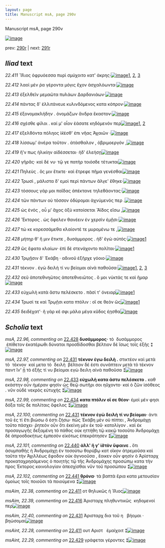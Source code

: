 ```yaml
---
layout: page
title: Manuscript msA, page 290v
---
```


Manuscript msA, page 290v

[![image](http://www.homermultitext.org/iipsrv?OBJ=IIP,1.0&FIF=/project/homer/pyramidal/deepzoom/hmt/vaimg/2017a/VA290VN_0792.tif&WID=100&CVT=JPEG)](http://www.homermultitext.org/ict2/?urn=urn:cite2:hmt:vaimg.2017a:VA290VN_0792)

prev:  [290r](../290r) | next:  [291r](../291r)

## *Iliad* text

*22.411* <a id="22.411"/> Ἴ̈λιος ὀφρυόεσσα πυρὶ σμύχοιτο κατ' άκρης·[![image](http://www.homermultitext.org/iipsrv?OBJ=IIP,1.0&FIF=/project/homer/pyramidal/deepzoom/hmt/vaimg/2017a/VA290VN_0792.tif&RGN=0.4381,0.2198,0.4114,0.03292&WID=1000&CVT=JPEG)](http://www.homermultitext.org/ict2/?urn=urn:cite2:hmt:vaimg.2017a:VA290VN_0792@0.4381,0.2198,0.4114,0.03292)[1](#msA_22.94), [2](#msAint_22.28), [3](#msAim_22.38)

*22.412* <a id="22.412"/> λαοὶ μέν ῥα γέροντα μόγις ἔχον ἀσχαλόωντα·[![image](http://www.homermultitext.org/iipsrv?OBJ=IIP,1.0&FIF=/project/homer/pyramidal/deepzoom/hmt/vaimg/2017a/VA290VN_0792.tif&RGN=0.4624,0.2485,0.3838,0.02379&WID=1000&CVT=JPEG)](http://www.homermultitext.org/ict2/?urn=urn:cite2:hmt:vaimg.2017a:VA290VN_0792@0.4624,0.2485,0.3838,0.02379)

*22.413* <a id="22.413"/> ἐξελθεῖν μεμαῶτα πυλάων Δαρδανιάων·[![image](http://www.homermultitext.org/iipsrv?OBJ=IIP,1.0&FIF=/project/homer/pyramidal/deepzoom/hmt/vaimg/2017a/VA290VN_0792.tif&RGN=0.4619,0.2682,0.3850,0.02379&WID=1000&CVT=JPEG)](http://www.homermultitext.org/ict2/?urn=urn:cite2:hmt:vaimg.2017a:VA290VN_0792@0.4619,0.2682,0.3850,0.02379)

*22.414* <a id="22.414"/> πάντας δ' ἐλλιτάνευε κυλινδόμενος κατα κόπρον·[![image](http://www.homermultitext.org/iipsrv?OBJ=IIP,1.0&FIF=/project/homer/pyramidal/deepzoom/hmt/vaimg/2017a/VA290VN_0792.tif&RGN=0.4602,0.2870,0.4200,0.02282&WID=1000&CVT=JPEG)](http://www.homermultitext.org/ict2/?urn=urn:cite2:hmt:vaimg.2017a:VA290VN_0792@0.4602,0.2870,0.4200,0.02282)

*22.415* <a id="22.415"/> ἐξονομακλήδην . ὀνομάζων ἄνδρα ἕκαστον·[![image](http://www.homermultitext.org/iipsrv?OBJ=IIP,1.0&FIF=/project/homer/pyramidal/deepzoom/hmt/vaimg/2017a/VA290VN_0792.tif&RGN=0.4582,0.3033,0.4125,0.02531&WID=1000&CVT=JPEG)](http://www.homermultitext.org/ict2/?urn=urn:cite2:hmt:vaimg.2017a:VA290VN_0792@0.4582,0.3033,0.4125,0.02531)

*22.416* <a id="22.416"/> σχέσθε φίλοι . καί μ' οἶον ἐάσατε κηδόμενόν περ[![image](http://www.homermultitext.org/iipsrv?OBJ=IIP,1.0&FIF=/project/homer/pyramidal/deepzoom/hmt/vaimg/2017a/VA290VN_0792.tif&RGN=0.4536,0.3209,0.4164,0.02628&WID=1000&CVT=JPEG)](http://www.homermultitext.org/ict2/?urn=urn:cite2:hmt:vaimg.2017a:VA290VN_0792@0.4536,0.3209,0.4164,0.02628)[1](#msAim_22.39), [2](#msA_22.95)

*22.417* <a id="22.417"/> ἐξελθόντα πόληος ἱ̈κέσθ' ἐπι νῆας Ἀχαιῶν ·[![image](http://www.homermultitext.org/iipsrv?OBJ=IIP,1.0&FIF=/project/homer/pyramidal/deepzoom/hmt/vaimg/2017a/VA290VN_0792.tif&RGN=0.4598,0.3415,0.3996,0.02503&WID=1000&CVT=JPEG)](http://www.homermultitext.org/ict2/?urn=urn:cite2:hmt:vaimg.2017a:VA290VN_0792@0.4598,0.3415,0.3996,0.02503)

*22.418* <a id="22.418"/> λίσσωμ' ἀνέρα τοῦτον . ἀτάσθαλον , ὀβριμοεργόν ,[![image](http://www.homermultitext.org/iipsrv?OBJ=IIP,1.0&FIF=/project/homer/pyramidal/deepzoom/hmt/vaimg/2017a/VA290VN_0792.tif&RGN=0.4515,0.3589,0.4213,0.02656&WID=1000&CVT=JPEG)](http://www.homermultitext.org/ict2/?urn=urn:cite2:hmt:vaimg.2017a:VA290VN_0792@0.4515,0.3589,0.4213,0.02656)

*22.419* <a id="22.419"/> ἤ’ν πως ἡλικίην αἰδέσσεται· ἠδ' ἐλεήσῃ[![image](http://www.homermultitext.org/iipsrv?OBJ=IIP,1.0&FIF=/project/homer/pyramidal/deepzoom/hmt/vaimg/2017a/VA290VN_0792.tif&RGN=0.4641,0.3797,0.3834,0.01936&WID=1000&CVT=JPEG)](http://www.homermultitext.org/ict2/?urn=urn:cite2:hmt:vaimg.2017a:VA290VN_0792@0.4641,0.3797,0.3834,0.01936)

*22.420* <a id="22.420"/> γῆρᾰς· καὶ δέ νυ· τῷ γε πατὴρ τοιόσδε τέτυκται[![image](http://www.homermultitext.org/iipsrv?OBJ=IIP,1.0&FIF=/project/homer/pyramidal/deepzoom/hmt/vaimg/2017a/VA290VN_0792.tif&RGN=0.4595,0.3965,0.4134,0.02407&WID=1000&CVT=JPEG)](http://www.homermultitext.org/ict2/?urn=urn:cite2:hmt:vaimg.2017a:VA290VN_0792@0.4595,0.3965,0.4134,0.02407)

*22.421* <a id="22.421"/> Πηλεὺς . ὅς μιν ἔτικτε· καὶ ἔτρεφε πῆμα γενέσθαι[![image](http://www.homermultitext.org/iipsrv?OBJ=IIP,1.0&FIF=/project/homer/pyramidal/deepzoom/hmt/vaimg/2017a/VA290VN_0792.tif&RGN=0.4602,0.4166,0.4114,0.02476&WID=1000&CVT=JPEG)](http://www.homermultitext.org/ict2/?urn=urn:cite2:hmt:vaimg.2017a:VA290VN_0792@0.4602,0.4166,0.4114,0.02476)

*22.422* <a id="22.422"/> Τρωσὶ , μάλιστα δ' εμοὶ περὶ πάντων ἄλγε' ἔθηκε·[![image](http://www.homermultitext.org/iipsrv?OBJ=IIP,1.0&FIF=/project/homer/pyramidal/deepzoom/hmt/vaimg/2017a/VA290VN_0792.tif&RGN=0.4608,0.4362,0.4180,0.02407&WID=1000&CVT=JPEG)](http://www.homermultitext.org/ict2/?urn=urn:cite2:hmt:vaimg.2017a:VA290VN_0792@0.4608,0.4362,0.4180,0.02407)

*22.423* <a id="22.423"/> τόσσους γάρ μοι παῖδας ἀπέκτανε τηλεθάοντας·[![image](http://www.homermultitext.org/iipsrv?OBJ=IIP,1.0&FIF=/project/homer/pyramidal/deepzoom/hmt/vaimg/2017a/VA290VN_0792.tif&RGN=0.4598,0.4553,0.4276,0.02254&WID=1000&CVT=JPEG)](http://www.homermultitext.org/ict2/?urn=urn:cite2:hmt:vaimg.2017a:VA290VN_0792@0.4598,0.4553,0.4276,0.02254)

*22.424* <a id="22.424"/> τῶν πάντων οὐ τόσσον ὀδύρομαι ἀχνύμενός περ .[![image](http://www.homermultitext.org/iipsrv?OBJ=IIP,1.0&FIF=/project/homer/pyramidal/deepzoom/hmt/vaimg/2017a/VA290VN_0792.tif&RGN=0.4615,0.4757,0.4329,0.02102&WID=1000&CVT=JPEG)](http://www.homermultitext.org/ict2/?urn=urn:cite2:hmt:vaimg.2017a:VA290VN_0792@0.4615,0.4757,0.4329,0.02102)

*22.425* <a id="22.425"/> ὡς ἑνός , οὗ μ' ἄχος ὀξὺ κατοίσεται Ἄϊδος εἴσω ,[![image](http://www.homermultitext.org/iipsrv?OBJ=IIP,1.0&FIF=/project/homer/pyramidal/deepzoom/hmt/vaimg/2017a/VA290VN_0792.tif&RGN=0.4619,0.4913,0.4272,0.02503&WID=1000&CVT=JPEG)](http://www.homermultitext.org/ict2/?urn=urn:cite2:hmt:vaimg.2017a:VA290VN_0792@0.4619,0.4913,0.4272,0.02503)

*22.426* <a id="22.426"/> Ἕκτορος . ὡς ὄφελεν θανέειν ἐν χερσὶν ἐμῇσι·[![image](http://www.homermultitext.org/iipsrv?OBJ=IIP,1.0&FIF=/project/homer/pyramidal/deepzoom/hmt/vaimg/2017a/VA290VN_0792.tif&RGN=0.4681,0.5079,0.4342,0.02849&WID=1000&CVT=JPEG)](http://www.homermultitext.org/ict2/?urn=urn:cite2:hmt:vaimg.2017a:VA290VN_0792@0.4681,0.5079,0.4342,0.02849)

*22.427* <a id="22.427"/> τώ κε κορεσσάμεθα κλαίοντέ τε μυρομένω τε ,[![image](http://www.homermultitext.org/iipsrv?OBJ=IIP,1.0&FIF=/project/homer/pyramidal/deepzoom/hmt/vaimg/2017a/VA290VN_0792.tif&RGN=0.4644,0.5295,0.4385,0.02351&WID=1000&CVT=JPEG)](http://www.homermultitext.org/ict2/?urn=urn:cite2:hmt:vaimg.2017a:VA290VN_0792@0.4644,0.5295,0.4385,0.02351)

*22.428* <a id="22.428"/> μήτηρ θ' ἥ μιν ἔτικτε , δυσάμμορος . ἠδ' ἐγὼ αὐτός·[![image](http://www.homermultitext.org/iipsrv?OBJ=IIP,1.0&FIF=/project/homer/pyramidal/deepzoom/hmt/vaimg/2017a/VA290VN_0792.tif&RGN=0.4648,0.5477,0.4379,0.02407&WID=1000&CVT=JPEG)](http://www.homermultitext.org/ict2/?urn=urn:cite2:hmt:vaimg.2017a:VA290VN_0792@0.4648,0.5477,0.4379,0.02407)[1](#msA_22.96)

*22.429* <a id="22.429"/> ὣς ἔφατο κλαίων· ἐπὶ δὲ στενάχοντο πολῖται·[![image](http://www.homermultitext.org/iipsrv?OBJ=IIP,1.0&FIF=/project/homer/pyramidal/deepzoom/hmt/vaimg/2017a/VA290VN_0792.tif&RGN=0.4632,0.5651,0.4088,0.02628&WID=1000&CVT=JPEG)](http://www.homermultitext.org/ict2/?urn=urn:cite2:hmt:vaimg.2017a:VA290VN_0792@0.4632,0.5651,0.4088,0.02628)[1](#msAint_22.29)

*22.430* <a id="22.430"/> Τρῳῇσιν δ' Ἑκάβη · αδινοῦ ἐξῆρχε γόοιο·[![image](http://www.homermultitext.org/iipsrv?OBJ=IIP,1.0&FIF=/project/homer/pyramidal/deepzoom/hmt/vaimg/2017a/VA290VN_0792.tif&RGN=0.4648,0.5827,0.3922,0.02974&WID=1000&CVT=JPEG)](http://www.homermultitext.org/ict2/?urn=urn:cite2:hmt:vaimg.2017a:VA290VN_0792@0.4648,0.5827,0.3922,0.02974)

*22.431* <a id="22.431"/> τέκνον . ἐγὼ δειλὴ τί νυ βείομαι αἰνὰ παθοῦσα·[![image](http://www.homermultitext.org/iipsrv?OBJ=IIP,1.0&FIF=/project/homer/pyramidal/deepzoom/hmt/vaimg/2017a/VA290VN_0792.tif&RGN=0.4654,0.6058,0.4272,0.02351&WID=1000&CVT=JPEG)](http://www.homermultitext.org/ict2/?urn=urn:cite2:hmt:vaimg.2017a:VA290VN_0792@0.4654,0.6058,0.4272,0.02351)[1](#msA_22.97), [2](#msA_22.100), [3](#msAim_22.40)

*22.432* <a id="22.432"/> σεῦ ἀποτεθνηῶτος ἀποτεθνειῶτος . ὅ μοι νύκτάς τε καὶ ῆμαρ[![image](http://www.homermultitext.org/iipsrv?OBJ=IIP,1.0&FIF=/project/homer/pyramidal/deepzoom/hmt/vaimg/2017a/VA290VN_0792.tif&RGN=0.4659,0.6219,0.4182,0.02628&WID=1000&CVT=JPEG)](http://www.homermultitext.org/ict2/?urn=urn:cite2:hmt:vaimg.2017a:VA290VN_0792@0.4659,0.6219,0.4182,0.02628)

*22.433* <a id="22.433"/> εὐχωλὴ κατὰ ἄστυ πελέσκετο . πᾶσί τ' όνειαρ[![image](http://www.homermultitext.org/iipsrv?OBJ=IIP,1.0&FIF=/project/homer/pyramidal/deepzoom/hmt/vaimg/2017a/VA290VN_0792.tif&RGN=0.4654,0.6414,0.4055,0.02545&WID=1000&CVT=JPEG)](http://www.homermultitext.org/ict2/?urn=urn:cite2:hmt:vaimg.2017a:VA290VN_0792@0.4654,0.6414,0.4055,0.02545)[1](#msA_22.98)

*22.434* <a id="22.434"/> Τρωσί τε καὶ Τρῳῇσι κατα πτόλιν : οἵ σε θεὸν ὣς[![image](http://www.homermultitext.org/iipsrv?OBJ=IIP,1.0&FIF=/project/homer/pyramidal/deepzoom/hmt/vaimg/2017a/VA290VN_0792.tif&RGN=0.4655,0.6603,0.4278,0.02047&WID=1000&CVT=JPEG)](http://www.homermultitext.org/ict2/?urn=urn:cite2:hmt:vaimg.2017a:VA290VN_0792@0.4655,0.6603,0.4278,0.02047)[1](#msA_22.99)

*22.435* <a id="22.435"/> δειδέχατ'· ῆ γὰρ κέ σφι μάλα μέγα κῦδος έῃσθα[![image](http://www.homermultitext.org/iipsrv?OBJ=IIP,1.0&FIF=/project/homer/pyramidal/deepzoom/hmt/vaimg/2017a/VA290VN_0792.tif&RGN=0.4641,0.6772,0.4304,0.02808&WID=1000&CVT=JPEG)](http://www.homermultitext.org/ict2/?urn=urn:cite2:hmt:vaimg.2017a:VA290VN_0792@0.4641,0.6772,0.4304,0.02808)

## *Scholia* text

*msA, 22.96, commenting on* [22.428](#22.428)  <a id="msA_22.96"/> **δυσάμμορος·** τὸ  δυσάμμορος  ἐπίθετον ἑκατέρωθι δύναται προσδίδοσθαι βέλτιον δὲ ἴσως τοῖς ἑξῆς ⁑[![image](http://www.homermultitext.org/iipsrv?OBJ=IIP,1.0&FIF=/project/homer/pyramidal/deepzoom/hmt/vaimg/2017a/VA290VN_0792.tif&RGN=0.2050,0.1235,0.6984,0.02517&WID=1000&CVT=JPEG)](http://www.homermultitext.org/ict2/?urn=urn:cite2:hmt:vaimg.2017a:VA290VN_0792@0.2050,0.1235,0.6984,0.02517)

*msA, 22.97, commenting on* [22.431](#22.431)  <a id="msA_22.97"/> **τέκνον ἐγω δειλὴ .** στικτέον καὶ μετὰ τὸ  τέκνον  καὶ μετα τὸ  δειλὴ  βέλτιον δέ ἐστι συνάπτειν μετὰ τὸ τέκνον παντ ἵν' ᾖ τὸ ἑξῆς τί νυ βείομαι εγὼ δειλη αἰνὰ παθοῦσα ⁑[![image](http://www.homermultitext.org/iipsrv?OBJ=IIP,1.0&FIF=/project/homer/pyramidal/deepzoom/hmt/vaimg/2017a/VA290VN_0792.tif&RGN=0.2218,0.1394,0.5018,0.02227&WID=1000&CVT=JPEG)](http://www.homermultitext.org/ict2/?urn=urn:cite2:hmt:vaimg.2017a:VA290VN_0792@0.2218,0.1394,0.5018,0.02227)

*msA, 22.98, commenting on* [22.433](#22.433)  <a id="msA_22.98"/> **εὐχωλὴ κατα άστυ πελέσκετο .** καθ εκάστην οὖν ἡμέραν φησὶν ὡς θεῷ σωτῆρι σοι ηὔχοντο· καὶ ὁ ζῶν ἰσόθεος . νῦν οὐδὲ νεκρὸς εὐτυχής ⁑[![image](http://www.homermultitext.org/iipsrv?OBJ=IIP,1.0&FIF=/project/homer/pyramidal/deepzoom/hmt/vaimg/2017a/VA290VN_0792.tif&RGN=0.2039,0.5451,0.2253,0.04675&WID=1000&CVT=JPEG)](http://www.homermultitext.org/ict2/?urn=urn:cite2:hmt:vaimg.2017a:VA290VN_0792@0.2039,0.5451,0.2253,0.04675)

*msA, 22.99, commenting on* [22.434](#22.434)  <a id="msA_22.99"/> **κατα πτόλιν οἵ σε θέον·** ἐμοὶ μέν φησι δόξα τοῖς δε πολίταις ὄφελος ⁑[![image](http://www.homermultitext.org/iipsrv?OBJ=IIP,1.0&FIF=/project/homer/pyramidal/deepzoom/hmt/vaimg/2017a/VA290VN_0792.tif&RGN=0.2056,0.5867,0.2120,0.0661&WID=1000&CVT=JPEG)](http://www.homermultitext.org/ict2/?urn=urn:cite2:hmt:vaimg.2017a:VA290VN_0792@0.2056,0.5867,0.2120,0.0661)

*msA, 22.100, commenting on* [22.431](#22.431)  <a id="msA_22.100"/> **τέκνον ἐγὼ δειλὴ τί νυ βείομαι·** ἀντι τοῦ ἐς τί ἔτι βιώσω ὅ ἑστι ζήσω· πῶς Ἑκάβη μὲν οὐ πίπτει , Ἀνδρομάχῃ τοῦτο πάσχει· ῥητεόν οὖν ὅτι ἐκείνη μὲν ἐκ τοῦ· κατολίγον . καὶ ἐκ προσαγωγῆς δεξαμένη τὸ πάθος οὐκ ηττήθη τῷ κακῷ τοσοῦτο Ἀνδρομάχῃ δὲ ἀπροσδοκήτως ἐμπεσὸν εἰκότως ἐπεκράτησεν ⁑[![image](http://www.homermultitext.org/iipsrv?OBJ=IIP,1.0&FIF=/project/homer/pyramidal/deepzoom/hmt/vaimg/2017a/VA290VN_0792.tif&RGN=0.2093,0.6485,0.2084,0.05242&WID=1000&CVT=JPEG)](http://www.homermultitext.org/ict2/?urn=urn:cite2:hmt:vaimg.2017a:VA290VN_0792@0.2093,0.6485,0.2084,0.05242)

*msA, 22.101, commenting on* [22.440](#22.440)  <a id="msA_22.101"/> **ἀλλ' ἥ γ' ἱ̈στὸν ὕφαινε .** ὅτι ἀσυμπαθὴς ἡ Ἀνδρομάχῃ ἐν τοσούτω θορύβῳ κατ οῖκον ἀτρεμοῦσα καὶ ταῦτα τὴν Ἀχιλλέως ἔφοδον οὐκ ἀγνοοῦσα , ἔοικεν οὖν φησὶν ὁ Ἀρίσταρχ προκαταχρησάμενος ὁ ποιητὴς τῷ τῆς Ἀνδρομάχης προσώπω κατα τὴν προς Έκτορος κοινολογίαν ἀπεσχίσθαι νῦν τοῦ προσώπου ⁑[![image](http://www.homermultitext.org/iipsrv?OBJ=IIP,1.0&FIF=/project/homer/pyramidal/deepzoom/hmt/vaimg/2017a/VA290VN_0792.tif&RGN=0.2036,0.6971,0.2078,0.03997&WID=1000&CVT=JPEG)](http://www.homermultitext.org/ict2/?urn=urn:cite2:hmt:vaimg.2017a:VA290VN_0792@0.2036,0.6971,0.2078,0.03997)

*msA, 22.102, commenting on* [22.441](#22.441)  <a id="msA_22.102"/> **θρόνα·** τὰ βαπτὰ ἔρια κατα μετουσίαν ὁμοίως τοῖς ποιοῦσι τὰ ποιούμενα ⁑[![image](http://www.homermultitext.org/iipsrv?OBJ=IIP,1.0&FIF=/project/homer/pyramidal/deepzoom/hmt/vaimg/2017a/VA290VN_0792.tif&RGN=0.2207,0.7205,0.6899,0.05118&WID=1000&CVT=JPEG)](http://www.homermultitext.org/ict2/?urn=urn:cite2:hmt:vaimg.2017a:VA290VN_0792@0.2207,0.7205,0.6899,0.05118)

*msAim, 22.38, commenting on* [22.411](#22.411)  <a id="msAim_22.38"/> οτ θηλυκῶς ἡ Ί̈λιος[![image](http://www.homermultitext.org/iipsrv?OBJ=IIP,1.0&FIF=/project/homer/pyramidal/deepzoom/hmt/vaimg/2017a/VA290VN_0792.tif&RGN=0.3919,0.2087,0.06964,0.06127&WID=1000&CVT=JPEG)](http://www.homermultitext.org/ict2/?urn=urn:cite2:hmt:vaimg.2017a:VA290VN_0792@0.3919,0.2087,0.06964,0.06127)

*msAim, 22.39, commenting on* [22.416](#22.416)  <a id="msAim_22.39"/> Ἀρισταρχ πληθυντικῶς  κηδομενοί περ[![image](http://www.homermultitext.org/iipsrv?OBJ=IIP,1.0&FIF=/project/homer/pyramidal/deepzoom/hmt/vaimg/2017a/VA290VN_0792.tif&RGN=0.3909,0.3109,0.06853,0.07261&WID=1000&CVT=JPEG)](http://www.homermultitext.org/ict2/?urn=urn:cite2:hmt:vaimg.2017a:VA290VN_0792@0.3909,0.3109,0.06853,0.07261)

*msAim, 22.40, commenting on* [22.431](#22.431)  <a id="msAim_22.40"/> Ἀρισταρχ δια τοῦ η   βήομαι · βηώσομαι[![image](http://www.homermultitext.org/iipsrv?OBJ=IIP,1.0&FIF=/project/homer/pyramidal/deepzoom/hmt/vaimg/2017a/VA290VN_0792.tif&RGN=0.4114,0.6021,0.05619,0.06279&WID=1000&CVT=JPEG)](http://www.homermultitext.org/ict2/?urn=urn:cite2:hmt:vaimg.2017a:VA290VN_0792@0.4114,0.6021,0.05619,0.06279)

*msAint, 22.28, commenting on* [22.411](#22.411)  <a id="msAint_22.28"/> ουτ Αριστ   ἐμαίχοιτ ⁑[![image](http://www.homermultitext.org/iipsrv?OBJ=IIP,1.0&FIF=/project/homer/pyramidal/deepzoom/hmt/vaimg/2017a/VA290VN_0792.tif&RGN=0.8408,0.2416,0.03850,0.02116&WID=1000&CVT=JPEG)](http://www.homermultitext.org/ict2/?urn=urn:cite2:hmt:vaimg.2017a:VA290VN_0792@0.8408,0.2416,0.03850,0.02116)

*msAint, 22.29, commenting on* [22.429](#22.429)  <a id="msAint_22.29"/> γράφεται γέροντες ⁑[![image](http://www.homermultitext.org/iipsrv?OBJ=IIP,1.0&FIF=/project/homer/pyramidal/deepzoom/hmt/vaimg/2017a/VA290VN_0792.tif&RGN=0.8696,0.5669,0.02948,0.03721&WID=1000&CVT=JPEG)](http://www.homermultitext.org/ict2/?urn=urn:cite2:hmt:vaimg.2017a:VA290VN_0792@0.8696,0.5669,0.02948,0.03721)